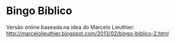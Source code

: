 # Bingo Bíblico

Versão online baseada na idea do Marcelo Lieuthier:
http://marcelolieuthier.blogspot.com/2013/02/bingo-biblico-2.html